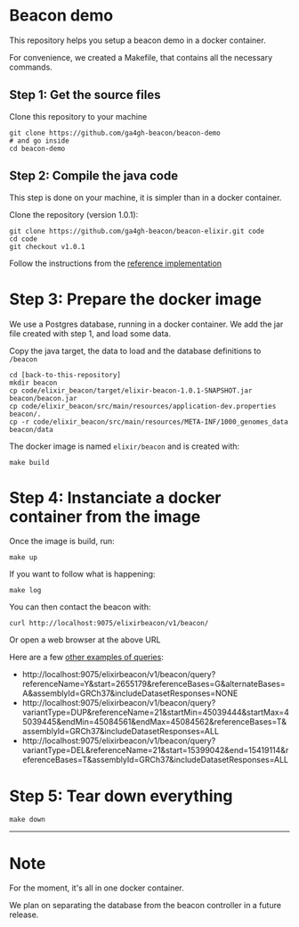 # Beacon demo

This repository helps you setup a beacon demo in a docker container.

For convenience, we created a Makefile, that contains all the necessary commands.

## Step 1: Get the source files

Clone this repository to your machine

	git clone https://github.com/ga4gh-beacon/beacon-demo
	# and go inside
	cd beacon-demo

## Step 2: Compile the java code

This step is done on your machine, it is simpler than in a docker container.

Clone the repository (version 1.0.1):
	
	git clone https://github.com/ga4gh-beacon/beacon-elixir.git code
	cd code
	git checkout v1.0.1

Follow the instructions from the [reference implementation](https://github.com/ga4gh-beacon/beacon-elixir/tree/v1.0.1#managing-the-code)

# Step 3: Prepare the docker image

We use a Postgres database, running in a docker container. We add the jar file created with step 1, and load some data.

Copy the java target, the data to load and the database definitions to `/beacon`

	cd [back-to-this-repository]
	mkdir beacon
	cp code/elixir_beacon/target/elixir-beacon-1.0.1-SNAPSHOT.jar beacon/beacon.jar
	cp code/elixir_beacon/src/main/resources/application-dev.properties beacon/.
	cp -r code/elixir_beacon/src/main/resources/META-INF/1000_genomes_data beacon/data

The docker image is named `elixir/beacon` and is created with:

	make build

# Step 4: Instanciate a docker container from the image

Once the image is build, run:

	make up

If you want to follow what is happening:

	make log

You can then contact the beacon with:

	curl http://localhost:9075/elixirbeacon/v1/beacon/

Or open a web browser at the above URL

Here are a few [other examples of queries](https://github.com/ga4gh-beacon/beacon-elixir/tree/v1.0.1#beaconquery):

* http://localhost:9075/elixirbeacon/v1/beacon/query?referenceName=Y&start=2655179&referenceBases=G&alternateBases=A&assemblyId=GRCh37&includeDatasetResponses=NONE
* http://localhost:9075/elixirbeacon/v1/beacon/query?variantType=DUP&referenceName=21&startMin=45039444&startMax=45039445&endMin=45084561&endMax=45084562&referenceBases=T&assemblyId=GRCh37&includeDatasetResponses=ALL
* http://localhost:9075/elixirbeacon/v1/beacon/query?variantType=DEL&referenceName=21&start=15399042&end=15419114&referenceBases=T&assemblyId=GRCh37&includeDatasetResponses=ALL

# Step 5: Tear down everything

	make down
	

----
# Note

For the moment, it's all in one docker container.

We plan on separating the database from the beacon controller in a future release.
